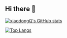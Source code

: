 ## Hi there 👋

<!--
**xiaodongQ/xiaodongQ** is a ✨ _special_ ✨ repository because its `README.md` (this file) appears on your GitHub profile.

Here are some ideas to get you started:

- 🔭 I’m currently working on ...
- 🌱 I’m currently learning ...
- 👯 I’m looking to collaborate on ...
- 🤔 I’m looking for help with ...
- 💬 Ask me about ...
- 📫 How to reach me: ...
- 😄 Pronouns: ...
- ⚡ Fun fact: ...
-->

[![xiaodongQ's GitHub stats](https://github-readme-stats.vercel.app/api?username=xiaodongQ)](https://github.com/anuraghazra/github-readme-stats)

[![Top Langs](https://github-readme-stats.vercel.app/api/top-langs/?username=xiaodongQ&layout=compact)](https://github.com/anuraghazra/github-readme-stats)

